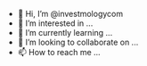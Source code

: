 - 👋 Hi, I’m @investmologycom
- 👀 I’m interested in ...
- 🌱 I’m currently learning ...
- 💞️ I’m looking to collaborate on ...
- 📫 How to reach me ...

<!---
investmologycom/investmologycom is a ✨ special ✨ repository because its `README.md` (this file) appears on your GitHub profile.
You can click the Preview link to take a look at your changes.
--->
